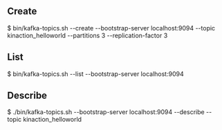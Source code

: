 ## Create
$ bin/kafka-topics.sh --create --bootstrap-server localhost:9094 --topic kinaction_helloworld --partitions 3 --replication-factor 3

## List
$ bin/kafka-topics.sh --list --bootstrap-server localhost:9094

## Describe
$ ./bin/kafka-topics.sh --bootstrap-server localhost:9094 --describe --topic kinaction_helloworld




